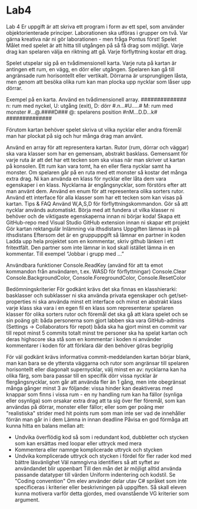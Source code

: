# Lab4
Lab 4
Er uppgift är att skriva ett program i form av ett spel, som använder objektorienterade principer.
Laborationen ska utföras i grupper om två.
Var gärna kreativa när ni gör laborationen - men fråga Pontus först!
Spelet
Målet med spelet är att hitta till utgången på så få drag som möjligt. Varje drag kan spelaren välja en riktning att gå. Varje förflyttning kostar ett drag.

Spelet utspelar sig på en tvådimensionell karta. Varje ruta på kartan är antingen ett rum, en vägg, en dörr eller utgången. Spelaren kan gå till angränsade rum horisontellt eller vertikalt. Dörrarna är ursprungligen låsta, men genom att besöka olika rum kan man plocka upp nycklar som låser upp dörrar.

Exempel på en karta. Använd en tvådimensionell array.
##############   n: rum med nyckel,  U: utgång (exit),  D: dörr
#.n...#U.....#   M: rum med monster
#...@.####D###   @: spelarens position
#nM...D.D...k#
##############

Förutom kartan behöver spelet skriva ut vilka nycklar eller andra föremål man har plockat på sig och hur många drag man använt.

Använd en array för att representera kartan.
Rutor (rum, dörrar och väggar) ska vara klasser som har en gemensam, abstrakt basklass. Gemensamt för varje ruta är att det har ett tecken som ska visas när man skriver ut kartan på konsolen.
Ett rum kan vara tomt, ha en eller flera nycklar samt ha monster. Om spelaren går på en ruta med ett monster så kostar det många extra drag. Ni kan använda en klass för nycklar eller låta dem vara egenskaper i en klass. Nycklarna är engångsnycklar, som förstörs efter att man använt dem.
Använd en enum för att representera olika sorters rutor.
Använd ett interface för alla klasser som har ett tecken som kan visas på kartan.
Tips & FAQ
Använd W,A,S,D för förflyttningskommandon. Gör så att nycklar används automatiskt.
Börja med att fundera ut vilka klasser ni behöver och de viktigaste egenskaperna innan ni börjar koda!
Skapa ett GitHub-repo med Visual Studio GitHub extension innan ni skapar ett projekt
Gör kartan rektangulär
Inlämning via ithsdistans
Uppgiften lämnas in på ithsdistans
Eftersom det är en gruppuppgift så lämnar en partner in koden
Ladda upp hela projektet som en kommentar, skriv github länken i ett fritextfält. 
Den partner som inte lämnar in kod skall istället lämna in en kommentar. Till exempel
“Jobbar i grupp med ...”

Användbara funktioner
Console.ReadKey  (använd för att ta emot kommandon från användaren, t.ex. WASD för förflyttningar)
Console.Clear
Console.BackgroundColor, Console.ForegroundColor, Console.ResetColor 

Bedömningskriterier
För godkänt krävs
det ska finnas en klasshierarki: basklasser och subklasser
ni ska använda privata egenskaper och get/set-properties
ni ska använda minst ett interface och minst en abstrakt klass
varje klass ska vara i en egen fil
en klass som representerar spelaren
klasser för olika sorters rutor och föremål
det ska gå att klara spelet och se sin poäng
git:
båda personerna som gjort labben ska vara GitHub-admins (Settings → Collaborators för repot)
båda ska ha gjort minst en commit var till repot
minst 5 commits totalt
minst tre personer ska ha spelat kartan och deras highscore ska stå som en kommentar i koden
ni använder kommentarer i koden för att förklara där den behöver göras begriplig

För väl godkänt krävs
informativa commit-meddelanden
kartan börjar blank, man kan bara se de yttersta väggarna och rutor som angränsar till spelaren horisontellt eller diagonalt
supernycklar, välj minst en av:
nycklarna kan ha olika färg, som bara passar till en specifik dörr
vissa nycklar är flergångsnycklar, som går att använda fler än 1 gång, men inte obegränsat många gånger
minst 3 av följande:
vissa hinder kan deaktiveras med knappar som finns i vissa rum - en ny handling
rum kan ha fällor (synliga eller osynliga) som orsakar extra drag att ta sig över
fler föremål, som kan användas på dörrar, monster eller fällor; eller som ger poäng
mer "realistiska" strider med hit points
rum som man inte ser vad de innehåller förrän man går in i dem
Lämna in innan deadline
Påvisa en god förmåga att kunna hitta en balans mellan att:
 - Undvika överflödig kod så som i redundant kod, dubbletter och stycken som kan ersättas med loopar eller uttryck med mera
 - Kommentera eller namnge komplicerade uttryck och stycken
 - Undvika komplicerade uttryck och stycken i fördel för fler rader kod med bättre läsvänlighet
Väl namngivna identifiers så att syftet av användandet blir uppenbart
Till den mån det är möjligt alltid använda passande datatyper till värden
Uniform indentering och kodstil. Se "Coding convention"
Om elev använder delar utav C# språket som inte specificeras i kriterier eller beskrivningen på uppgiften. Så skall eleven kunna motivera varför detta gjordes, med ovanstående VG kriterier som argument.
